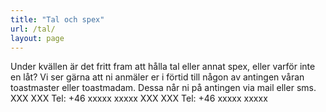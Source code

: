 ```yaml
---
title: "Tal och spex"
url: /tal/
layout: page
---
```

Under kvällen är det fritt fram att hålla tal eller annat spex, eller varför inte en låt? Vi ser
gärna att ni anmäler er i förtid till någon av antingen våran toastmaster eller toastmadam.
Dessa når ni på antingen via mail eller sms.
XXX XXX
Tel: +46 xxxxx xxxxx
XXX XXX
Tel: +46 xxxxx xxxxx